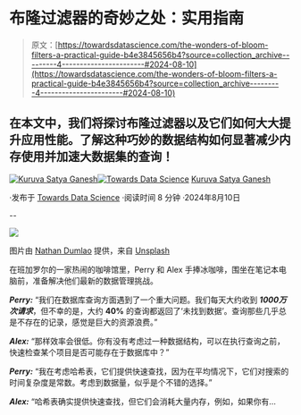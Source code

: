 # 布隆过滤器的奇妙之处：实用指南

> 原文：[https://towardsdatascience.com/the-wonders-of-bloom-filters-a-practical-guide-b4e3845656b4?source=collection_archive---------4-----------------------#2024-08-10](https://towardsdatascience.com/the-wonders-of-bloom-filters-a-practical-guide-b4e3845656b4?source=collection_archive---------4-----------------------#2024-08-10)

## 在本文中，我们将探讨布隆过滤器以及它们如何大大提升应用性能。了解这种巧妙的数据结构如何显著减少内存使用并加速大数据集的查询！

[](https://satyaganesh.medium.com/?source=post_page---byline--b4e3845656b4--------------------------------)[![Kuruva Satya Ganesh](../Images/39cd10b9c3cf05d7456e9c205357701d.png)](https://satyaganesh.medium.com/?source=post_page---byline--b4e3845656b4--------------------------------)[](https://towardsdatascience.com/?source=post_page---byline--b4e3845656b4--------------------------------)[![Towards Data Science](../Images/a6ff2676ffcc0c7aad8aaf1d79379785.png)](https://towardsdatascience.com/?source=post_page---byline--b4e3845656b4--------------------------------) [Kuruva Satya Ganesh](https://satyaganesh.medium.com/?source=post_page---byline--b4e3845656b4--------------------------------)

·发布于 [Towards Data Science](https://towardsdatascience.com/?source=post_page---byline--b4e3845656b4--------------------------------) ·阅读时间 8 分钟 ·2024年8月10日

--

![](../Images/2a8ae051f9988dc524923298eef33cbc.png)

图片由 [Nathan Dumlao](https://unsplash.com/@nate_dumlao?utm_source=medium&utm_medium=referral) 提供，来自 [Unsplash](https://unsplash.com/?utm_source=medium&utm_medium=referral)

在班加罗尔的一家热闹的咖啡馆里，Perry 和 Alex 手捧冰咖啡，围坐在笔记本电脑前，准备解决他们最新的数据管理挑战。

***Perry:*** “我们在数据库查询方面遇到了一个重大问题。我们每天大约收到 ***1000万次请求***，但不幸的是，大约 **40%** 的查询都返回了‘未找到数据’。查询那些几乎总是不存在的记录，感觉是巨大的资源浪费。”

***Alex:*** “那样效率会很低。你有没有考虑过一种数据结构，可以在执行查询之前，快速检查某个项目是否可能存在于数据库中？”

***Perry:*** “我在考虑哈希表，它们提供快速查找，因为在平均情况下，它们对搜索的时间复杂度是常数。考虑到数据量，似乎是个不错的选择。”

***Alex:*** “哈希表确实提供快速查找，但它们会消耗大量内存，例如，如果你有…
